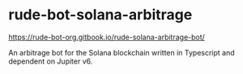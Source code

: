 # rude-bot-solana-arbitrage
https://rude-bot-org.gitbook.io/rude-solana-arbitrage-bot/

An arbitrage bot for the Solana blockchain written in Typescript and dependent on Jupiter v6.